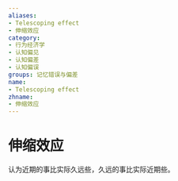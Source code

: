 ```yaml
---
aliases:
- Telescoping effect
- 伸缩效应
category:
- 行为经济学
- 认知偏见
- 认知偏差
- 认知偏误
groups: 记忆错误与偏差
name:
- Telescoping effect
zhname:
- 伸缩效应
---
```


# 伸缩效应

认为近期的事比实际久远些，久远的事比实际近期些。
